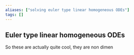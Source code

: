 ```yaml
---
aliases: ["solving euler type linear homogeneous ODEs"]
tags: []
---
```


## Euler type linear homogeneous ODEs

So these are actually quite cool, they are non dimen
